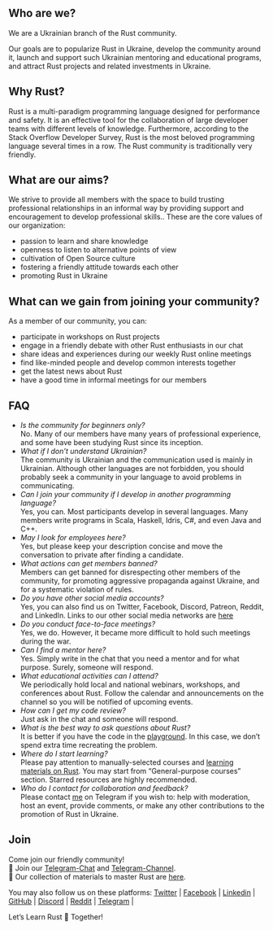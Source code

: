 ## Who are we?
We are a Ukrainian branch of the Rust community.

Our goals are to popularize Rust in Ukraine, develop the community around it, launch and support such Ukrainian mentoring and educational programs, and attract Rust projects and related investments in Ukraine.

## Why Rust?
Rust is a multi-paradigm programming language designed for performance and safety. It is an effective tool for the collaboration of large developer teams with different levels of knowledge. Furthermore, according to the Stack Overflow Developer Survey, Rust is the most beloved programming language several times in a row. The Rust community is traditionally very friendly.

## What are our aims?
We strive to provide all members with the space to build trusting professional relationships in an informal way by providing support and encouragement to develop professional skills..
These are the core values of our organization:
- passion to learn and share knowledge
- openness to listen to alternative points of view
- cultivation of Open Source culture
- fostering a friendly attitude towards each other
- promoting Rust in Ukraine

## What can we gain from joining your community?
As a member of  our community, you can:
- participate in workshops on Rust projects 
- engage in a friendly debate with other Rust enthusiasts in our chat
- share ideas and experiences during our weekly Rust online meetings
- find like-minded people and develop common interests together
- get the latest news about Rust
- have a good time in informal meetings for our members 

## FAQ
- _Is the community for beginners only?_ <br/>
No. Many of our members have many years of professional experience, and some have been studying Rust since its inception.
- _What if I don’t understand Ukrainian?_<br/>
The community is Ukrainian and the communication used is mainly in Ukrainian. Although other languages are not forbidden, you should probably seek a community in your language to avoid problems in communicating.
- _Can I join your community if I develop in another programming language?_ <br/>
Yes, you can. Most participants develop in several languages. Many members write programs in Scala, Haskell, Idris, C#, and even Java and C++.
- _May I look for employees here?_ <br/>
Yes, but please keep your description concise and move the conversation to private after finding a candidate.
- _What actions can get members banned?_ <br/>
Members can get banned for disrespecting other members of the community, for promoting aggressive propaganda against Ukraine, and for a systematic violation of rules.
- _Do you have other social media accounts?_ <br/>
Yes, you can also find us on Twitter, Facebook, Discord, Patreon, Reddit, and LinkedIn. Links to our other social media networks are [here](https://t.me/rustlang_ua/2383)
- _Do you conduct face-to-face meetings?_ <br/>
Yes, we do. However, it became more difficult to hold such meetings during the war.
- _Can I find a mentor here?_ <br/>
Yes. Simply write in the chat that you need a mentor and for what purpose. Surely, someone will respond.
- _What educational activities can I attend?_ <br/>
We periodically hold local and national webinars, workshops, and conferences about Rust. Follow the calendar and announcements on the channel so you will be notified of upcoming events.
- _How can I get my code review?_ <br/>
Just ask in the chat and someone will respond.
- _What is the best way to ask questions about Rust?_ <br/>
It is better if you have the code in the [playground](https://play.rust-lang.org/). In this case, we don’t spend extra time recreating the problem.
- _Where do I start learning?_ <br/>
Please pay attention to manually-selected courses and [learning materials on Rust](https://github.com/Learn-Together-Pro/LearnRustTogether). You may start from “General-purpose courses” section. Starred resources are highly recommended.
- _Who do I contact for collaboration and feedback?_ <br/>
Please contact [me](https://t.me/wandalen_me) on Telegram if you wish to: help with moderation, host an event, provide comments, or make any other contributions to the promotion of Rust in Ukraine.

## Join
Come join our friendly community!<br/>
💬 Join our [Telegram-Chat](https://t.me/rustlang_ua) and [Telegram-Channel](https://t.me/learn_rust_ukr). <br/>
📖 Our collection of materials to master Rust are [here](https://github.com/Learn-Together-Pro/LearnRustTogether). <br/>

You may also follow us on these platforms:
[Twitter](https://twitter.com/LearnTogetherP)  | [Facebook](https://www.facebook.com/learntogetherpro) |
[Linkedin](https://www.linkedin.com/company/learn-together-pro) |
[GitHub](https://github.com/rust-lang-ua) |
[Discord](https://discord.com/invite/JVCZfTVf5A) |
[Reddit](https://www.reddit.com/r/rustlang_ua/) |
[Telegram](https://t.me/rustlang_ua) |<br/>

Let’s Learn Rust 🦀 Together!
